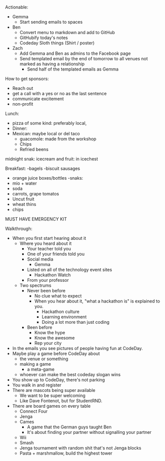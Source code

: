Actionable:
- Gemma
	- Start sending emails to spaces
- Ben
	- Convert menu to markdown and add to GitHub
	- GitHubify today's notes
	- Codeday Sloth things (Shirt / poster)
- Zach
	- Add Gemma and Ben as admins to the Facebook page
	- Send templated email by the end of tomorrow to all venues not marked as having a relationship
		- Send half of the templated emails as Gemma

How to get sponsors:
- Reach out
- get a call with a yes or no as the last sentence
- communicate excitement
- non-profit


Lunch:

- pizza of some kind: preferably local, 
- Dinner:
- Mexican: maybe local or del taco 
  - guacomole: made from the workshop
  - Chips
  - Refried beens

midnight snak:
  icecream and fruit:
    in icechest
    
Breakfast: 
-bagels
-biscuit sausages
  -  orange juice boxes/bottles
  -snaks:
  -  mio + water
  -  soda
  -  carrots, grape tomatos
  -  Uncut fruit
  -  wheat thins
  -  chips


MUST HAVE EMERGENCY KIT

Walkthrough:
- When you first start hearing about it
	- Where you heard about it
		- Your teacher told you
		- One of your friends told you
		- Social media
			- Gemma
		- Listed on all of the technology event sites
			- Hackathon Watch
		- From your professor
	- Two spectrums
		- Never been before
			- No clue what to expect
			- When you hear about it, "what a hackathon is" is explained to you.
				- Hackathon culture
				- Learning environment
				- Doing a lot more than just coding
		- Been before
			- Know the hype
			- Know the awesome
			- Rep your city
- In the emails you see pictures of people having fun at CodeDay.
- Maybe play a game before CodeDay about
	- the venue or something
	- making a game
		- a meta-game
	- whoever can make the best codeday slogan wins
- You show up to CodeDay, there's not parking
- You walk in and register
- There are mascots being super available
	- We want to be super welcoming
	- Like Dave Fontenot, but for StudentRND.
- There are board games on every table
	- Connect Four
	- Jenga
	- Cames
		- A game that the German guys taught Ben
		- It's about finding your partner without signalling your partner
	- Wii
	- Smash
	- Jenga tournament with random shit that's not Jenga blocks
	- Pasta + marshmallow, build the highest tower


